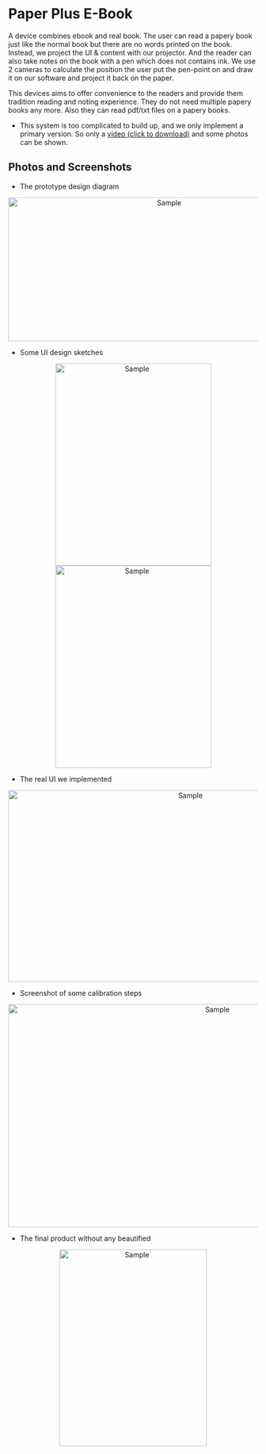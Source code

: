# Paper Plus E-Book
A device combines ebook and real book. The user can read a papery book just like the normal book but there are no words printed on the book. Instead, we project the UI & content with our projector. And the reader can also take notes on the book with a pen which does not contains ink. We use 2 cameras to calculate the position the user put the pen-point on and draw it on our software and project it back on the paper.

This devices aims to offer convenience to the readers and provide them tradition reading and noting experience. They do not need multiple papery books any more. Also they can read pdf/txt files on a papery books.

* This system is too complicated to build up, and we only implement a primary version. So only a [video (click to download)](https://github.com/zrdumped/PaperPlusEBook/releases/download/v1.0/Paper+EBook.demo.mp4) and some photos can be shown.

## Photos and Screenshots
* The prototype design diagram
<p align="center">
    <img src="https://github.com/zrdumped/PaperPlusEBook/blob/master/ReadmeImages/1.png" alt="Sample"  width="634" height="290">
</p>

* Some UI design sketches
<p align="center">
    <img src="https://github.com/zrdumped/PaperPlusEBook/blob/master/ReadmeImages/5.png" alt="Sample"  width="315" height="408">
    <img src="https://github.com/zrdumped/PaperPlusEBook/blob/master/ReadmeImages/2.png" alt="Sample"  width="315" height="408">
</p>

* The real UI we implemented
<p align="center">
    <img src="https://github.com/zrdumped/PaperPlusEBook/blob/master/ReadmeImages/4.png" alt="Sample"  width="720" height="387">
</p>

* Screenshot of some calibration steps
<p align="center">
    <img src="https://github.com/zrdumped/PaperPlusEBook/blob/master/ReadmeImages/6.png" alt="Sample"  width="829" height="450">
</p>

* The final product without any beautified
<p align="center">
    <img src="https://github.com/zrdumped/PaperPlusEBook/blob/master/ReadmeImages/3.png" alt="Sample"  width="298" height="397">
</p>
